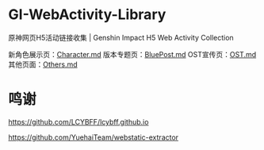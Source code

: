 # GI-WebActivity-Library
原神网页H5活动链接收集 | Genshin Impact H5 Web Activity Collection

新角色展示页：[Character.md](Character.md)
版本专题页：[BluePost.md](BluePost.md)
OST宣传页：[OST.md](OST.md)
其他页面：[Others.md](Others.md)

# 鸣谢
https://github.com/LCYBFF/lcybff.github.io

https://github.com/YuehaiTeam/webstatic-extractor


